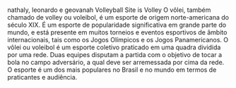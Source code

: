 # 
nathaly, leonardo e geovanah
Volleyball
Site is Volley
O vôlei, também chamado de volley ou voleibol, é um esporte de origem norte-americana do século XIX. É um esporte de popularidade significativa em grande parte do mundo, e está presente em muitos torneios e eventos esportivos de âmbito internacionais, tais como os Jogos Olímpicos e os Jogos Panamericanos.
O vôlei ou voleibol é um esporte coletivo praticado em uma quadra dividida por uma rede. Duas equipes disputam a partida com o objetivo de tocar a bola no campo adversário, a qual deve ser arremessada por cima da rede. 
O esporte é um dos mais populares no Brasil e no mundo em termos de praticantes e audiência.
